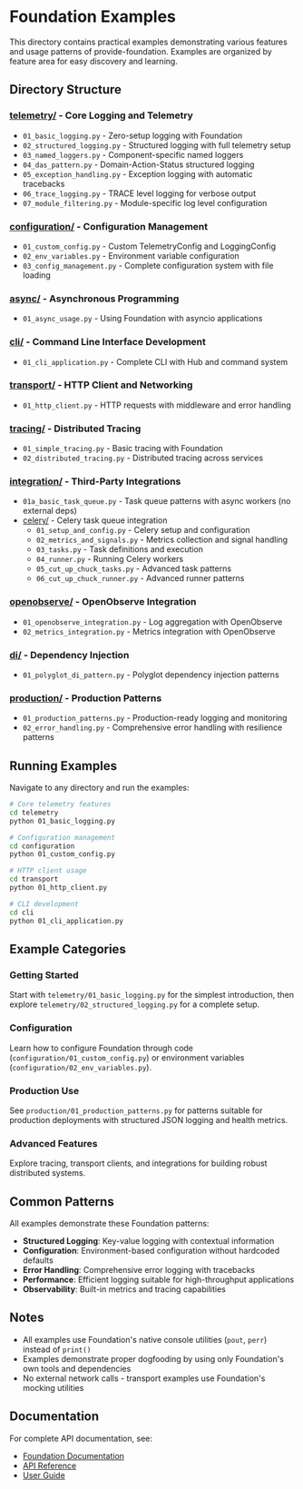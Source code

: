 # Foundation Examples

This directory contains practical examples demonstrating various features and usage patterns of provide-foundation. Examples are organized by feature area for easy discovery and learning.

## Directory Structure

### [telemetry/](telemetry/) - Core Logging and Telemetry
- `01_basic_logging.py` - Zero-setup logging with Foundation
- `02_structured_logging.py` - Structured logging with full telemetry setup
- `03_named_loggers.py` - Component-specific named loggers  
- `04_das_pattern.py` - Domain-Action-Status structured logging
- `05_exception_handling.py` - Exception logging with automatic tracebacks
- `06_trace_logging.py` - TRACE level logging for verbose output
- `07_module_filtering.py` - Module-specific log level configuration

### [configuration/](configuration/) - Configuration Management
- `01_custom_config.py` - Custom TelemetryConfig and LoggingConfig
- `02_env_variables.py` - Environment variable configuration
- `03_config_management.py` - Complete configuration system with file loading

### [async/](async/) - Asynchronous Programming
- `01_async_usage.py` - Using Foundation with asyncio applications

### [cli/](cli/) - Command Line Interface Development
- `01_cli_application.py` - Complete CLI with Hub and command system

### [transport/](transport/) - HTTP Client and Networking
- `01_http_client.py` - HTTP requests with middleware and error handling

### [tracing/](tracing/) - Distributed Tracing
- `01_simple_tracing.py` - Basic tracing with Foundation
- `02_distributed_tracing.py` - Distributed tracing across services

### [integration/](integration/) - Third-Party Integrations
- `01a_basic_task_queue.py` - Task queue patterns with async workers (no external deps)
- [celery/](integration/celery/) - Celery task queue integration
  - `01_setup_and_config.py` - Celery setup and configuration
  - `02_metrics_and_signals.py` - Metrics collection and signal handling
  - `03_tasks.py` - Task definitions and execution
  - `04_runner.py` - Running Celery workers
  - `05_cut_up_chuck_tasks.py` - Advanced task patterns
  - `06_cut_up_chuck_runner.py` - Advanced runner patterns

### [openobserve/](openobserve/) - OpenObserve Integration
- `01_openobserve_integration.py` - Log aggregation with OpenObserve
- `02_metrics_integration.py` - Metrics integration with OpenObserve

### [di/](di/) - Dependency Injection
- `01_polyglot_di_pattern.py` - Polyglot dependency injection patterns

### [production/](production/) - Production Patterns
- `01_production_patterns.py` - Production-ready logging and monitoring
- `02_error_handling.py` - Comprehensive error handling with resilience patterns

## Running Examples

Navigate to any directory and run the examples:

```bash
# Core telemetry features
cd telemetry
python 01_basic_logging.py

# Configuration management
cd configuration  
python 01_custom_config.py

# HTTP client usage
cd transport
python 01_http_client.py

# CLI development
cd cli
python 01_cli_application.py
```

## Example Categories

### Getting Started
Start with `telemetry/01_basic_logging.py` for the simplest introduction, then explore `telemetry/02_structured_logging.py` for a complete setup.

### Configuration
Learn how to configure Foundation through code (`configuration/01_custom_config.py`) or environment variables (`configuration/02_env_variables.py`).

### Production Use
See `production/01_production_patterns.py` for patterns suitable for production deployments with structured JSON logging and health metrics.

### Advanced Features
Explore tracing, transport clients, and integrations for building robust distributed systems.

## Common Patterns

All examples demonstrate these Foundation patterns:

- **Structured Logging**: Key-value logging with contextual information
- **Configuration**: Environment-based configuration without hardcoded defaults
- **Error Handling**: Comprehensive error logging with tracebacks
- **Performance**: Efficient logging suitable for high-throughput applications
- **Observability**: Built-in metrics and tracing capabilities

## Notes

- All examples use Foundation's native console utilities (`pout`, `perr`) instead of `print()`
- Examples demonstrate proper dogfooding by using only Foundation's own tools and dependencies
- No external network calls - transport examples use Foundation's mocking utilities

## Documentation

For complete API documentation, see:
- [Foundation Documentation](../docs/)
- [API Reference](../docs/api/)
- [User Guide](../docs/guide/)